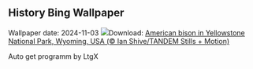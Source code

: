 ## History Bing Wallpaper
Wallpaper date: 2024-11-03
![](https://www.bing.com/th?id=OHR.BisonYellowstone_EN-GB0992143325_UHD.jpg&w=1000)Download: [American bison in Yellowstone National Park, Wyoming, USA (© Ian Shive/TANDEM Stills + Motion)](https://www.bing.com/th?id=OHR.BisonYellowstone_EN-GB0992143325_UHD.jpg)

Auto get programm by LtgX
